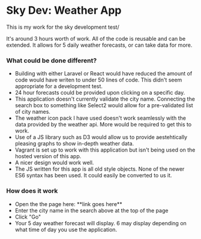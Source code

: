 <h1>Sky Dev: Weather App</h1>
<p>This is my work for the sky development test/</p>
<p>It's around 3 hours worth of work. All of the code is reusable and can be extended. It allows for 5 daily weather forecasts, or can take data for more.</p>
<h3>What could be done different?</h3>
<ul>
	<li>Building with either Laravel or React would have reduced the amount of code would have writen to under 50 lines of code. This didn't seem appropriate for a development test.</li>
	<li>24 hour forecasts could be provided upon clicking on a specific day.</li>
	<li>This application doesn't currently validate the city name. Connecting the search box to something like Select2 would allow for a pre-validated list of city names.</li>
	<li>The weather icon pack I have used doesn't work seamlessly with the data provided by the weather api. More would be required to get this to work.</li>
	<li>Use of a JS library such as D3 would allow us to provide aestehtically pleasing graphs to show in-depth weather data.</li>
	<li>Vagrant is set up to work with this application but isn't being used on the hosted version of this app.</li>
	<li>A nicer design would work well.</li>
	<li>The JS written for this app is all old style objects. None of the newer ES6 syntax has been used. It could easily be converted to us it.</li>
</ul>
<h3>How does it work</h3>
<ul>
	<li>Open the the page here: **link goes here**</li>
	<li>Enter the city name in the search above at the top of the page</li>
	<li>Click "Go"</li>
	<li>Your 5 day weather forecast will display. 6 may display depending on what time of day you use the application.</li>
</ul>